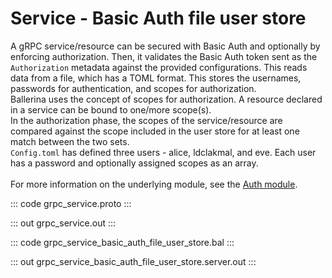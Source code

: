 # Service - Basic Auth file user store

A gRPC service/resource can be secured with Basic Auth and optionally by
enforcing authorization. Then, it validates the Basic Auth token sent as the
`Authorization` metadata against the provided configurations. This reads data
from a file, which has a TOML format. This stores the usernames, passwords
for authentication, and scopes for authorization.<br/>
Ballerina uses the concept of scopes for authorization. A resource declared
in a service can be bound to one/more scope(s).<br/>
In the authorization phase, the scopes of the service/resource are compared
against the scope included in the user store for at least one match between
the two sets.<br/>
`Config.toml` has defined three users - alice, ldclakmal, and eve. Each user has a
password and optionally assigned scopes as an array.<br/><br/>
For more information on the underlying module,
see the [Auth module](https://docs.central.ballerina.io/ballerina/auth/latest/).

::: code grpc_service.proto :::

::: out grpc_service.out :::

::: code grpc_service_basic_auth_file_user_store.bal :::

::: out grpc_service_basic_auth_file_user_store.server.out :::